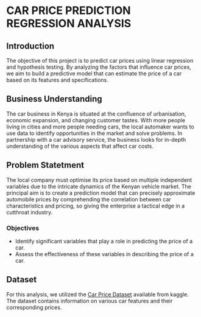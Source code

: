 # CAR PRICE PREDICTION REGRESSION ANALYSIS

## Introduction
The objective of this project is to predict car prices using linear regression and hypothesis testing. By analyzing the factors that influence car prices, we aim to build a predictive model that can estimate the price of a car based on its features and specifications.

## Business Understanding
The car business in Kenya is situated at the confluence of urbanisation, economic expansion, and changing customer tastes. With more people living in cities and more people needing cars, the local automaker wants to use data to identify opportunities in the market and solve problems. In partnership with a car advisory service, the business looks for in-depth understanding of the various aspects that affect car costs.

## Problem Statetment
The local company must optimise its price based on multiple independent variables due to the intricate dynamics of the Kenyan vehicle market. The principal aim is to create a prediction model that can precisely approximate automobile prices by comprehending the correlation between car characteristics and pricing, so giving the enterprise a tactical edge in a cutthroat industry.

### Objectives
- Identify significant variables that play a role in predicting the price of a car.
- Assess the effectiveness of these variables in describing the price of a car.

## Dataset
For this analysis, we utilized the [Car Price Dataset](link-to-dataset) available from kaggle. The dataset contains information on various car features and their corresponding prices.



  
